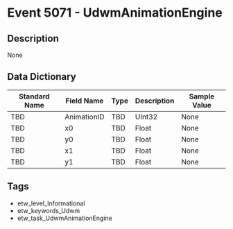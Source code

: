 # Event 5071 - UdwmAnimationEngine

## Description
None

## Data Dictionary
|Standard Name|Field Name|Type|Description|Sample Value|
|---|---|---|---|---|
|TBD|AnimationID|TBD|UInt32|None|None|
|TBD|x0|TBD|Float|None|None|
|TBD|y0|TBD|Float|None|None|
|TBD|x1|TBD|Float|None|None|
|TBD|y1|TBD|Float|None|None|

## Tags
* etw_level_Informational
* etw_keywords_Udwm
* etw_task_UdwmAnimationEngine